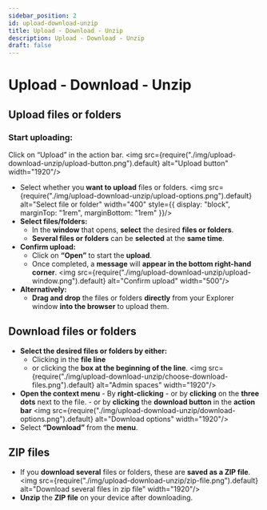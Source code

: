 ```yaml
---
sidebar_position: 2
id: upload-download-unzip
title: Upload - Download - Unzip
description: Upload - Download - Unzip
draft: false
---
```


# Upload - Download - Unzip

## Upload files or folders

### Start uploading:

Click on “Upload” in the action bar.
  <img src={require("./img/upload-download-unzip/upload-button.png").default} alt="Upload button" width="1920"/>
- Select whether you **want to upload** files or folders.
  <img src={require("./img/upload-download-unzip/upload-options.png").default} alt="Select file or folder" width="400" style={{ display: "block", marginTop: "1rem", marginBottom: "1rem" }}/>
- **Select files/folders:**
  - In the **window** that opens, **select** the desired **files or folders**.
  - **Several files or folders** can be **selected** at the **same time**.
- **Confirm upload:**
  - Click on **“Open”** to start the **upload**.
  - Once completed, a **message** will **appear in the bottom right-hand corner**.
    <img src={require("./img/upload-download-unzip/upload-window.png").default} alt="Confirm upload" width="500"/>
- **Alternatively:**
  - **Drag and drop** the files or folders **directly** from your Explorer window **into the browser** to upload them.

## Download files or folders

- **Select the desired files or folders by either:**
  - Clicking in the **file line**
  - or clicking the **box at the beginning of the line**.
    <img src={require("./img/upload-download-unzip/choose-download-files.png").default} alt="Admin spaces" width="1920"/>
- **Open the context menu** - By **right-clicking** - or by **clicking** on the **three dots** next to the file. - or by **clicking** the **download button** in the **action bar**
  <img src={require("./img/upload-download-unzip/download-options.png").default} alt="Download options" width="1920"/>
- Select **“Download”** from the **menu**.

## ZIP files

- If you **download several** files or folders, these are **saved as a ZIP file**.
  <img src={require("./img/upload-download-unzip/zip-file.png").default} alt="Download several files in zip file" width="1920"/>
- **Unzip** the **ZIP file** on your device after downloading.
